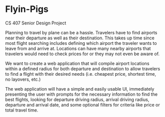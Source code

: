 # Flyin-Pigs
CS 407 Senior Design Project

Planning to travel by plane can be a hassle. Travelers have to find airports near their departure as well as their destination. This takes up time since most flight searching includes defining which airport the traveler wants to leave from and arrive at. Locations can have many nearby airports that travelers would need to check prices for or they may not even be aware of. 

We want to create a web application that will compile airport locations within a defined radius for both departure and destination to allow travelers to find a flight with their desired needs (i.e. cheapest price, shortest time, no layovers, etc.)

The web application will have a simple and easily usable UI, immediately presenting the user with prompts for the necessary information to find the best flights, looking for departure driving radius, arrival driving radius, departure and arrival date, and some optional filters for criteria like price or total travel time.
